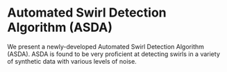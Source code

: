 # Automated Swirl Detection Algorithm (ASDA)

We present a newly-developed Automated Swirl Detection Algorithm (ASDA). ASDA is found to be very proficient at detecting swirls in a variety of synthetic data with various levels of noise. 
